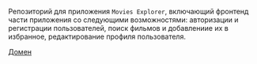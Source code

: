 Репозиторий для приложения `Movies Explorer`, включающий фронтенд части приложения со следующими возможностями: авторизации и регистрации пользователей, поиск фильмов и добавлениие их в избранное, редактирование профиля пользователя.

[Домен](https://felaw.movies.nomoredomains.xyz/)
